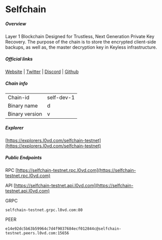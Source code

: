 # Selfchain


##### Overview
Layer 1 Blockchain Designed for Trustless, Next Generation Private Key Recovery. The purpose of the chain is to store the encrypted client-side backups, as well as, the master decryption key in Keyless infrastructure.


##### Official links
[Website](https://selfchain.xyz/) | [Twitter](https://twitter.com/selfchainxyz) | [Discord](https://discord.gg/selfchainxyz) | [Github]()

##### Chain info

|  |  |
| ------ | ------ |
| Chain-id | self-dev-1 |
| Binary name | d |
| Binary version | v |

##### Explorer
[https://explorers.l0vd.com/selfchain-testnet](https://explorers.l0vd.com/selfchain-testnet)

##### Public Endpoints
RPC
[https://selfchain-testnet.rpc.l0vd.com](https://selfchain-testnet.rpc.l0vd.com)

API
[https://selfchain-testnet.api.l0vd.com](https://selfchain-testnet.api.l0vd.com)

GRPC
```
selfchain-testnet.grpc.l0vd.com:80
```

PEER
```
e14e92dc5b63b59964c7d4f9037684ecf012844c@selfchain-testnet.peers.l0vd.com:15656
```
